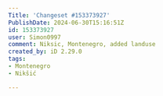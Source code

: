 ```yaml
---
Title: 'Changeset #153373927'
PublishDate: 2024-06-30T15:16:51Z
id: 153373927
user: Simon0997
comment: Niksic, Montenegro, added landuse
created_by: iD 2.29.0
tags:
- Montenegro
- Nikšić

---
```

